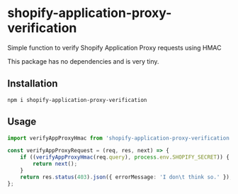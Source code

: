 # shopify-application-proxy-verification

Simple function to verify Shopify Application Proxy requests using HMAC

This package has no dependencies and is very tiny.

## Installation

`npm i shopify-application-proxy-verification`

## Usage

```typescript
import verifyAppProxyHmac from 'shopify-application-proxy-verification';

const verifyAppProxyRequest = (req, res, next) => {
    if ((verifyAppProxyHmac(req.query), process.env.SHOPIFY_SECRET)) {
        return next();
    }
    return res.status(403).json({ errorMessage: 'I don\t think so.' });
};
```
